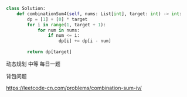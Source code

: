 <!--
 * @Description: 
 * @Autor: Au3C2
 * @Date: 2021-04-25 10:41:37
 * @LastEditors: Au3C2
 * @LastEditTime: 2021-04-25 10:42:22
-->
```python
class Solution:
    def combinationSum4(self, nums: List[int], target: int) -> int:
        dp = [1] + [0] * target
        for i in range(1, target + 1):
            for num in nums:
                if num <= i:
                    dp[i] += dp[i - num]
        
        return dp[target]
```
动态规划 中等 每日一题 

背包问题

https://leetcode-cn.com/problems/combination-sum-iv/
